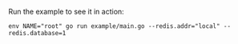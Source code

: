 Run the example to see it in action:


`env NAME="root" go run example/main.go --redis.addr="local" --redis.database=1`